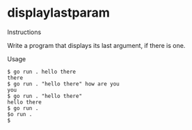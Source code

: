 # displaylastparam

Instructions

Write a program that displays its last argument, if there is one.

Usage

```
$ go run . hello there
there
$ go run . "hello there" how are you
you
$ go run . "hello there"
hello there
$ go run .
$o run .
$